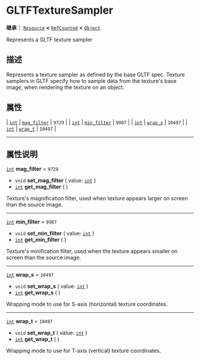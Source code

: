 <!-- ⚠ 请勿编辑本文件 ⚠ -->
<!-- 本文档使用脚本从 WeDot 引擎源码仓库生成。 -->
<!-- 生成脚本：https://github.com/WeDot-Engine/WeDot/tree/4.3/doc/tools/make_md.py； -->
<!-- 原文件：https://github.com/WeDot-Engine/WeDot/tree/4.3/modules/gltf/doc_classes/GLTFTextureSampler.xml。 -->

<div id="_class_gltftexturesampler"></div>

# GLTFTextureSampler

**继承：** [`Resource`](class_resource.md) **<** [`RefCounted`](class_refcounted.md) **<** [`Object`](class_object.md)

Represents a GLTF texture sampler

## 描述

Represents a texture sampler as defined by the base GLTF spec. Texture samplers in GLTF specify how to sample data from the texture's base image, when rendering the texture on an object.

## 属性

| [`int`](class_int.md) | [`mag_filter`](#class_gltftexturesampler_property_mag_filter) | ``9729``  |
| [`int`](class_int.md) | [`min_filter`](#class_gltftexturesampler_property_min_filter) | ``9987``  |
| [`int`](class_int.md) | [`wrap_s`](#class_gltftexturesampler_property_wrap_s)         | ``10497`` |
| [`int`](class_int.md) | [`wrap_t`](#class_gltftexturesampler_property_wrap_t)         | ``10497`` |

<!-- rst-class:: classref-section-separator -->

---

## 属性说明

<div id="_class_gltftexturesampler_property_mag_filter"></div>

[`int`](class_int.md) **mag_filter** = ``9729`` <div id="class_gltftexturesampler_property_mag_filter"></div>

- `void` **set_mag_filter** ( value: [`int`](class_int.md) )
- [`int`](class_int.md) **get_mag_filter** ( )

Texture's magnification filter, used when texture appears larger on screen than the source image.

<!-- rst-class:: classref-item-separator -->

---

<div id="_class_gltftexturesampler_property_min_filter"></div>

[`int`](class_int.md) **min_filter** = ``9987`` <div id="class_gltftexturesampler_property_min_filter"></div>

- `void` **set_min_filter** ( value: [`int`](class_int.md) )
- [`int`](class_int.md) **get_min_filter** ( )

Texture's minification filter, used when the texture appears smaller on screen than the source image.

<!-- rst-class:: classref-item-separator -->

---

<div id="_class_gltftexturesampler_property_wrap_s"></div>

[`int`](class_int.md) **wrap_s** = ``10497`` <div id="class_gltftexturesampler_property_wrap_s"></div>

- `void` **set_wrap_s** ( value: [`int`](class_int.md) )
- [`int`](class_int.md) **get_wrap_s** ( )

Wrapping mode to use for S-axis (horizontal) texture coordinates.

<!-- rst-class:: classref-item-separator -->

---

<div id="_class_gltftexturesampler_property_wrap_t"></div>

[`int`](class_int.md) **wrap_t** = ``10497`` <div id="class_gltftexturesampler_property_wrap_t"></div>

- `void` **set_wrap_t** ( value: [`int`](class_int.md) )
- [`int`](class_int.md) **get_wrap_t** ( )

Wrapping mode to use for T-axis (vertical) texture coordinates.

[^virtual]: 本方法通常需要用户覆盖才能生效。
[^const]: 本方法无副作用，不会修改该实例的任何成员变量。
[^vararg]: 本方法除了能接受在此处描述的参数外，还能够继续接受任意数量的参数。
[^constructor]: 本方法用于构造某个类型。
[^static]: 调用本方法无需实例，可直接使用类名进行调用。
[^operator]: 本方法描述的是使用本类型作为左操作数的有效运算符。
[^bitfield]: 这个值是由下列位标志构成位掩码的整数。
[^void]: 无返回值。
